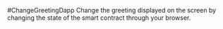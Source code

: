 #ChangeGreetingDapp
Change the greeting displayed on the screen by changing the state of the smart contract through your browser.
